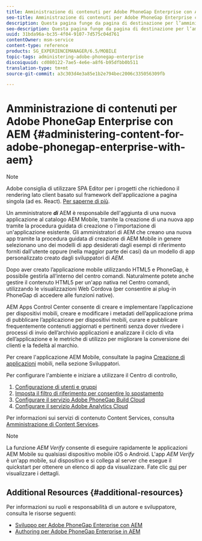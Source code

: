 ```yaml
---
title: Amministrazione di contenuti per Adobe PhoneGap Enterprise con AEM
seo-title: Amministrazione di contenuti per Adobe PhoneGap Enterprise con AEM
description: Questa pagina funge da pagina di destinazione per l’amministrazione di Adobe PhoneGap Enterprise.
seo-description: Questa pagina funge da pagina di destinazione per l’amministrazione di Adobe PhoneGap Enterprise.
uuid: 31bda96a-bc35-4f04-9107-7d575c04d761
contentOwner: msm-service
content-type: reference
products: SG_EXPERIENCEMANAGER/6.5/MOBILE
topic-tags: administering-adobe-phonegap-enterprise
discoiquuid: cd080122-7ae5-4e6e-a8f6-b95dfbb0b511
translation-type: tm+mt
source-git-commit: a3c303d4e3a85e1b2e794bec2006c335056309fb

---
```



# Amministrazione di contenuti per Adobe PhoneGap Enterprise con AEM {#administering-content-for-adobe-phonegap-enterprise-with-aem}

>[!NOTE]
>
>Adobe consiglia di utilizzare SPA Editor per i progetti che richiedono il rendering lato client basato sul framework dell&#39;applicazione a pagina singola (ad es. React). [Per saperne di più](/help/sites-developing/spa-overview.md).

Un amministratore ***di*** AEM è responsabile dell&#39;aggiunta di una nuova applicazione al catalogo AEM Mobile, tramite la creazione di una nuova app tramite la procedura guidata di creazione o l&#39;importazione di un&#39;applicazione esistente. Gli amministratori di AEM che creano una nuova app tramite la procedura guidata *di* creazione di AEM Mobile in genere selezionano uno dei modelli di app desiderati dagli esempi di riferimento forniti dall&#39;utente oppure (nella maggior parte dei casi) da un modello di app personalizzato creato dagli sviluppatori di *AEM.*

Dopo aver creato l’applicazione mobile utilizzando HTML5 e PhoneGap, è possibile gestirla all’interno del centro comandi. Naturalmente potete anche gestire il contenuto HTML5 per un&#39;app nativa nel Centro comandi, utilizzando le visualizzazioni Web Cordova (per consentire ai plug-in PhoneGap di accedere alle funzioni native).

AEM Apps Control Center consente di creare e implementare l’applicazione per dispositivi mobili, creare e modificare i metadati dell’applicazione prima di pubblicare l’applicazione per dispositivi mobili, curare e pubblicare frequentemente contenuti aggiornati e pertinenti senza dover rivedere i processi di invio dell’archivio applicazioni e analizzare il ciclo di vita dell’applicazione e le metriche di utilizzo per migliorare la conversione dei clienti e la fedeltà al marchio.

Per creare l&#39;applicazione AEM Mobile, consultate la pagina [Creazione di applicazioni](/help/mobile/building-app-mobile-phonegap.md) mobili, nella sezione Sviluppatori.

Per configurare l&#39;ambiente e iniziare a utilizzare il Centro di controllo,

1. [Configurazione di utenti e gruppi](/help/mobile/configure-users-groups.md)
1. [Imposta il filtro di riferimento per consentire lo spostamento](/help/mobile/setting-referrer-filter-empty.md)
1. [Configurare il servizio Adobe PhoneGap Build Cloud](/help/mobile/configure-phonegap-build-cloud.md)
1. [Configurare il servizio Adobe Analytics Cloud](/help/mobile/configure-adobe-mobile-cloud-service.md)

Per informazioni sui servizi di contenuto Content Services, consulta [Amministrazione di Content Services](/help/mobile/developing-content-services.md).

>[!NOTE]
>
>La funzione *AEM Verify* consente di eseguire rapidamente le applicazioni AEM Mobile su qualsiasi dispositivo mobile iOS o Android. L&#39;app *AEM Verify* è un&#39;app mobile, sul dispositivo e si collega al server che esegue il quickstart per ottenere un elenco di app da visualizzare. Fate clic [qui](/help/mobile/phonegap-mobile-quickstart.md) per visualizzare i dettagli.

## Additional Resources {#additional-resources}

Per informazioni su ruoli e responsabilità di un autore e sviluppatore, consulta le risorse seguenti:

* [Sviluppo per Adobe PhoneGap Enterprise con AEM](/help/mobile/developing-in-phonegap.md)
* [Authoring per Adobe PhoneGap Enterprise in AEM](/help/mobile/phonegap.md)
